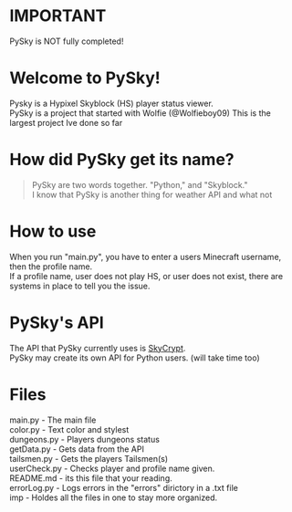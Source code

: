 # IMPORTANT
PySky is NOT fully completed!

# Welcome to PySky!
Pysky is a Hypixel Skyblock (HS) player status viewer.\
PySky is a project that started with Wolfie (@Wolfieboy09)
This is the largest project Ive done so far

# How did PySky get its name?
> PySky are two words together. "Python," and "Skyblock."\
> I know that PySky is another thing for weather API and what not
> 
# How to use
When you run "main.py", you have to enter a users Minecraft username, then the profile name.\
If a profile name, user does not play HS, or user does not exist, there are systems in place to tell you the issue.

# PySky's API
The API that PySky currently uses is [SkyCrypt](https://sky.shiiyu.moe/api).\
PySky may create its own API for Python users. (will take time too)


# Files
main.py - The main file \
color.py - Text color and stylest\
dungeons.py - Players dungeons status\
getData.py - Gets data from the API\
tailsmen.py - Gets the players Tailsmen(s)\
userCheck.py - Checks player and profile name given.\
README.md - its this file that your reading.\
errorLog.py - Logs errors in the "errors" dirictory in a .txt file\
imp - Holdes all the files in one to stay more organized.
